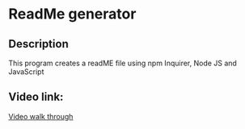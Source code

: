 # ReadMe generator

## Description
This program creates a readME file using npm Inquirer, Node JS and JavaScript

## Video link:
[Video walk through](https://drive.google.com/file/d/1PSM7MkpUlKN8sk5hsjDEJNdg6UR1JDU_/view)
